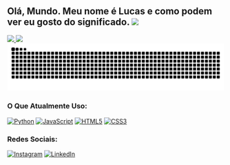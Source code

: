 ## Olá, Mundo. Meu nome é Lucas e como podem ver eu gosto do significado. ![](https://komarev.com/ghpvc/?username=luxlucas&label=Visualizações&style=flat-square)

<div>
  <!-- My GitHub Status -->
  <a href="https://github.com/luxlucas">
    <picture>
      <source
        srcset="https://github-readme-stats.vercel.app/api?username=luxlucas&show_icons=true&include_all_commits=true&theme=github_dark&hide_border=true"
        media="(prefers-color-scheme: dark)"
      />
      <source
        srcset="https://github-readme-stats.vercel.app/api?username=luxlucas&show_icons=true&include_all_commits=true&theme=default&hide_border=true"
        media="(prefers-color-scheme: light), (prefers-color-scheme: no-preference)"
      />
      <img height="185em" src="https://github-readme-stats.vercel.app/api?username=luxlucas&show_icons=true&hide_border=true"/>
    </picture>
  </a>
  <!-- My Top Languages -->
  <a href="https://github.com/luxlucas">
    <picture>
      <source
        srcset="https://github-readme-stats.vercel.app/api/top-langs/?username=luxlucas&layout=compact&theme=github_dark&hide_border=true#gh-dark-mode-only"
        media="(prefers-color-scheme: dark)"
      />
      <source
        srcset="https://github-readme-stats.vercel.app/api/top-langs/?username=luxlucas&layout=compact&hide_border=true#gh-light-mode-only"
        media="(prefers-color-scheme: light), (prefers-color-scheme: no-preference)"
      />
      <img height="185em" src="https://github-readme-stats.vercel.app/api/top-langs/?username=luxlucas&layout=compact&hide_border=true" />
    </picture>
  </a>
</div>

<!-- Animação da cobra -->
<picture>
  <source media="(prefers-color-scheme: dark)" srcset="https://github.com/LuxLucas/LuxLucas/blob/output/github-contribution-grid-snake-dark.svg" />
  <source media="(prefers-color-scheme: light)" srcset="https://github.com/LuxLucas/LuxLucas/blob/output/github-contribution-grid-snake.svg" />
  <img alt="github-snake" src="https://github.com/LuxLucas/LuxLucas/blob/output/github-contribution-grid-snake.svg" />
</picture>

### O Que Atualmente Uso:
[![Python](https://img.shields.io/badge/Python-3776AB?style=for-the-badge&logo=python&logoColor=white)](# 'Python')
[![JavaScript](https://img.shields.io/badge/JavaScript-F7DF1E?style=for-the-badge&logo=javascript&logoColor=black)](# 'JavaScript')
[![HTML5](https://img.shields.io/badge/HTML5-E34F26?style=for-the-badge&logo=html5&logoColor=white)](# 'HTML5')
[![CSS3](https://img.shields.io/badge/CSS3-5C2D91?style=for-the-badge&logo=css3&logoColor=white)](# 'CSS3')  

### Redes Sociais:
[![Instagram](https://img.shields.io/badge/Instagram-E4405F?style=for-the-badge&logo=instagram&logoColor=white)](https://www.instagram.com/_lux_lucas/ 'Instagram')
[![LinkedIn](https://img.shields.io/badge/LinkedIn-0077B5?style=for-the-badge&logo=linkedin&logoColor=white)](https://www.linkedin.com/in/lucas-fl%C3%B4res-360a142a9/ 'LinkedIn')


